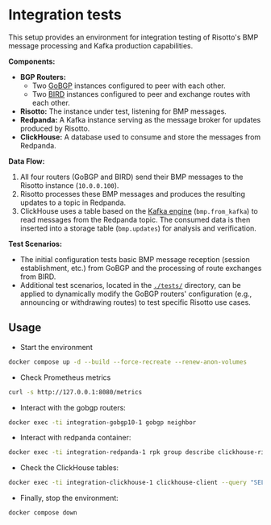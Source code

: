 # Integration tests

This setup provides an environment for integration testing of Risotto's BMP message processing and Kafka production capabilities.

**Components:**

*   **BGP Routers:**
    *   Two [GoBGP](https://github.com/osrg/gobgp) instances configured to peer with each other.
    *   Two [BIRD](https://bird.network.cz/) instances configured to peer and exchange routes with each other.
*   **Risotto:** The instance under test, listening for BMP messages.
*   **Redpanda:** A Kafka instance serving as the message broker for updates produced by Risotto.
*   **ClickHouse:** A database used to consume and store the messages from Redpanda.

**Data Flow:**

1.  All four routers (GoBGP and BIRD) send their BMP messages to the Risotto instance (`10.0.0.100`).
2.  Risotto processes these BMP messages and produces the resulting updates to a topic in Redpanda.
3.  ClickHouse uses a table based on the [Kafka engine](https://clickhouse.com/docs/en/engines/table-engines/integrations/kafka) (`bmp.from_kafka`) to read messages from the Redpanda topic. The consumed data is then inserted into a storage table (`bmp.updates`) for analysis and verification.

**Test Scenarios:**

*   The initial configuration tests basic BMP message reception (session establishment, etc.) from GoBGP and the processing of route exchanges from BIRD.
*   Additional test scenarios, located in the [`./tests/`](./tests/) directory, can be applied to dynamically modify the GoBGP routers' configuration (e.g., announcing or withdrawing routes) to test specific Risotto use cases.

## Usage

* Start the environment

```sh
docker compose up -d --build --force-recreate --renew-anon-volumes
```

* Check Prometheus metrics

```sh
curl -s http://127.0.0.1:8080/metrics
```

* Interact with the gobgp routers:

```sh
docker exec -ti integration-gobgp10-1 gobgp neighbor
```

* Interact with redpanda container:

```sh
docker exec -ti integration-redpanda-1 rpk group describe clickhouse-risotto-group
```

* Check the ClickHouse tables:

```sh
docker exec -ti integration-clickhouse-1 clickhouse-client --query "SELECT * FROM bmp.updates"
```

* Finally, stop the environment:

```sh
docker compose down
```

